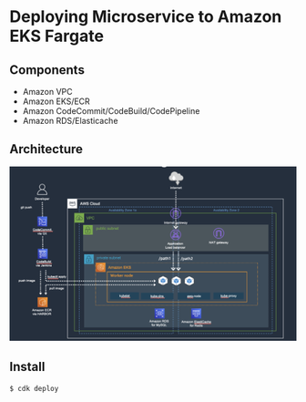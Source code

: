 # Deploying Microservice to Amazon EKS Fargate

## Components

- Amazon VPC
- Amazon EKS/ECR
- Amazon CodeCommit/CodeBuild/CodePipeline
- Amazon RDS/Elasticache

## Architecture

![arch](./architecture.png)

## Install

```
$ cdk deploy
```


